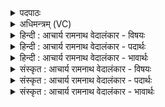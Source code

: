 <details><summary>पदपाठः</summary>

त्व꣢म्। दा꣣ता꣢। प्र꣣थमः꣢। रा꣡ध꣢꣯साम्। अ꣣सि। अ꣡सि꣢꣯। स꣣त्यः꣢। ई꣣शानकृ꣢त्। ई꣣शान। कृ꣣त्। तु꣣विद्युम्न꣡स्य꣢। तु꣣वि। द्यु꣡म्नस्य꣢। यु꣡ज्या꣢꣯। आ। वृ꣣णीमहे। पुत्र꣡स्य꣢। पु꣣त्। त्र꣡स्य꣢꣯। श꣡व꣢꣯सः। म꣣हः꣢। १४९३।
</details>

<details><summary>अधिमन्त्रम् (VC)</summary>

- इन्द्रः
- नृमेधपुरुमेधावाङ्गिरसौ
- बार्हतः प्रगाथः (विषमा बृहती, समा सतोबृहती)
- पञ्चमः
</details>

<details><summary>हिन्दी : आचार्य रामनाथ वेदालंकार - विषयः</summary>

अगले मन्त्र में फिर परमात्मा और राजा का वर्णन है।
</details>

<details><summary>हिन्दी : आचार्य रामनाथ वेदालंकार - पदार्थः</summary>

पदार्थान्वयभाषाः -  हे इन्द्र अर्थात् परमैश्वर्यवान् जगदीश्वर वा राजन् ! (त्वम्) आप (राधसाम्) ऐश्वर्यों के (प्रथमः) श्रेष्ठ (दाता) दाता, (सत्यः) सत्य के प्रेमी और (ईशानकृत्) निर्धनों को भी धन के स्वामी बना देनेवाले (असि) हो। (तुविद्युम्नस्य) बहुत धनी वा यशस्वी, (शवसः पुत्रस्य) बल के पुत्र अर्थात् अति बली, (महः) महान् आपके (युज्या) मित्रभाव को,सहयोग को (वृणीमहे) हम वरते हैं ॥२॥
</details>

<details><summary>हिन्दी : आचार्य रामनाथ वेदालंकार - भावार्थः</summary>

भावार्थभाषाः -  परमदानी,अतिशक्तिशाली परमात्मा और राजा की मैत्री को स्वीकार करके निर्धन भी धनवान्,कुछ करने में असमर्थ भी बहुत कार्य कर सकनेवाले,सेवक भी स्वामी और निन्दित भी यशस्वी हो जाते हैं ॥२॥
</details>

<details><summary>संस्कृत : आचार्य रामनाथ वेदालंकार - विषयः</summary>

अथ पुनः परमात्मा नृपतिश्च वर्ण्यते।
</details>

<details><summary>संस्कृत : आचार्य रामनाथ वेदालंकार - पदार्थः</summary>

पदार्थान्वयभाषाः -  हे इन्द्र परमैश्वर्यवन् जगदीश्वर राजन् वा ! (त्वम् राधसाम्) ऐश्वर्याणाम् (प्रथमः) श्रेष्ठः (दाता) प्रदाता, (सत्यः) सत्यप्रियः, (ईशानकृत्) दुर्गतानपि ईशानान् अधीश्वरान् करोतीति तथाविधः (असि) वर्तसे। (तुविद्युम्नस्य) बहुधनस्य बहुकीर्तेर्वा, (शवसः पुत्रस्य) बलस्य सूनोः,अतिशयेन बलवतः इत्यर्थः, (महः) महतः तव (युज्या) युज्यं सख्यम्।[अत्र ‘सुपां सुलुक्०। अ० ७।१।३९’ इत्यनेन द्वितीयैकवचनस्य आकारादेशः।] (आ वृणीमहे) सम्भजामहे ॥२॥
</details>

<details><summary>संस्कृत : आचार्य रामनाथ वेदालंकार - भावार्थः</summary>

भावार्थभाषाः -  परमदातुरतिशयशक्तिशालिनः परमात्मनो नृपतेश्च सख्यं वृत्वा निर्धना अपि धनवन्तोऽकिञ्चित्करा अपि बहुकर्मक्षमाः सेवका अपि स्वामिनो निन्दिता अपि यशस्विनो जायन्ते ॥२॥
</details>